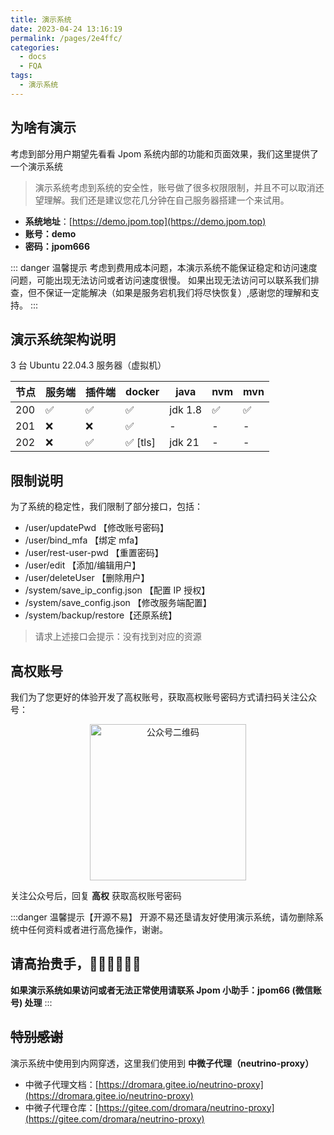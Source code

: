 ```yaml
---
title: 演示系统
date: 2023-04-24 13:16:19
permalink: /pages/2e4ffc/
categories:
  - docs
  - FQA
tags:
  - 演示系统
---
```


## 为啥有演示

考虑到部分用户期望先看看 Jpom 系统内部的功能和页面效果，我们这里提供了一个演示系统

> 演示系统考虑到系统的安全性，账号做了很多权限限制，并且不可以取消还望理解。我们还是建议您花几分钟在自己服务器搭建一个来试用。


- **系统地址**：[https://demo.jpom.top](https://demo.jpom.top)
- **账号：demo**
- **密码：jpom666**

::: danger 温馨提示
考虑到费用成本问题，本演示系统不能保证稳定和访问速度问题，可能出现无法访问或者访问速度很慢。
如果出现无法访问可以联系我们排查，但不保证一定能解决（如果是服务宕机我们将尽快恢复）,感谢您的理解和支持。
:::

## 演示系统架构说明

3 台 Ubuntu 22.04.3 服务器（虚拟机）

| 节点  | 服务端 | 插件端 | docker  | java    | nvm | mvn |
|-----|-----|-----|---------|---------|-----|-----|
| 200 |  ✅  |  ✅  | ✅       | jdk 1.8 |  ✅  |  ✅  |
| 201 | ❌   | ❌   | ✅       | -       | -   | -   |
| 202 | ❌   |  ✅  | ✅ [tls] | jdk 21  | -   | -   |

## 限制说明

为了系统的稳定性，我们限制了部分接口，包括：

- /user/updatePwd 【修改账号密码】
- /user/bind_mfa 【绑定 mfa】
- /user/rest-user-pwd 【重置密码】
- /user/edit 【添加/编辑用户】
- /user/deleteUser 【删除用户】
- /system/save_ip_config.json 【配置 IP 授权】
- /system/save_config.json 【修改服务端配置】
- /system/backup/restore【还原系统】

> 请求上述接口会提示：没有找到对应的资源

## 高权账号

我们为了您更好的体验开发了高权账号，获取高权账号密码方式请扫码关注公众号：

<p style="text-align: center">
<img src="https://jpom.top/images/CodeGzh-QrCode.jpg" width="250" alt="公众号二维码"/>
</p>

关注公众号后，回复 **高权** 获取高权账号密码

:::danger 温馨提示【开源不易】
开源不易还垦请友好使用演示系统，请勿删除系统中任何资料或者进行高危操作，谢谢。

请高抬贵手，🙏🙏🙏🙏🙏🙏
------
**如果演示系统如果访问或者无法正常使用请联系 Jpom 小助手：jpom66 (微信账号) 处理**
:::

## ~~特别感谢~~

演示系统中使用到内网穿透，这里我们使用到 **中微子代理（neutrino-proxy）**

- 中微子代理文档：[https://dromara.gitee.io/neutrino-proxy](https://dromara.gitee.io/neutrino-proxy)
- 中微子代理仓库：[https://gitee.com/dromara/neutrino-proxy](https://gitee.com/dromara/neutrino-proxy)